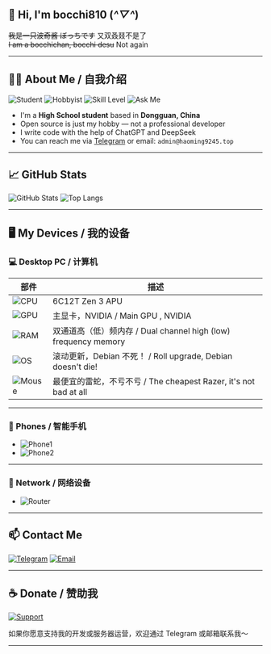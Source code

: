 ## 👋 Hi, I'm bocchi810 (*^▽^*)
~~我是一只波奇酱 ぼっちです~~ 又双叒叕不是了  
~~I am a bocchichan, bocchi desu~~ Not again

---

## 🧑‍💻 About Me / 自我介绍

![Student](https://img.shields.io/badge/🎓_Student-Dongguan,_China-blue)
![Hobbyist](https://img.shields.io/badge/💻_Open_Source-Hobbyist-informational)
![Skill Level](https://img.shields.io/badge/🧠_Skill-Average-yellow)
![Ask Me](https://img.shields.io/badge/❤️_Love-Newbies_asking_good_questions-red)

- I'm a **High School student** based in **Dongguan, China**
- Open source is just my hobby — not a professional developer
- I write code with the help of ChatGPT and DeepSeek 
- You can reach me via [Telegram](https://t.me/bocchi1919810) or email: `admin@haoming9245.top`

---

## 📈 GitHub Stats

![GitHub Stats](https://github-readme-stats.vercel.app/api?username=bocchi810&count_private=true&show_icons=true&theme=tokyonight)
![Top Langs](https://github-readme-stats.vercel.app/api/top-langs/?username=bocchi810&layout=compact&theme=tokyonight)

---

## 🖥️ My Devices / 我的设备

### 💻 Desktop PC / 计算机

| 部件 | 描述 |
|------|------|
| ![CPU](https://img.shields.io/badge/CPU-Ryzen_5_5600G-red?logo=amd) | 6C12T Zen 3 APU |
| ![GPU](https://img.shields.io/badge/GPU-GeForce_RTX_4060-green?logo=nvidia) | 主显卡，NVIDIA / Main GPU , NVIDIA |
| ![RAM](https://img.shields.io/badge/RAM-32GB_DDR4_3200MHz-blue) | 双通道高（低）频内存 / Dual channel high (low) frequency memory |
| ![OS](https://img.shields.io/badge/OS-Debian_Sid-ff69b4?logo=debian&logoColor=white) | 滚动更新，Debian 不死！ / Roll upgrade, Debian doesn't die! |
| ![Mouse](https://img.shields.io/badge/Mouse-Razer_DeathAdder_Essential-9cf?logo=razer) | 最便宜的雷蛇，不亏不亏 / The cheapest Razer, it's not bad at all |

---

### 📱 Phones / 智能手机

- ![Phone1](https://img.shields.io/badge/📱_Redmi-Note_11T_Pro-blue?logo=xiaomi)
- ![Phone2](https://img.shields.io/badge/📱_Huawei-FIG--AL00-lightgrey?logo=Huawei)

---

### 📡 Network / 网络设备

- ![Router](https://img.shields.io/badge/Router-Redmi_AC2100-blue?logo=xiaomi)

---

## 📫 Contact Me

[![Telegram](https://img.shields.io/badge/Telegram-@bocchi1919810-2CA5E0?logo=telegram)](https://t.me/bocchi1919810)
[![Email](https://img.shields.io/badge/Email-admin@haoming9245.top-D14836?logo=gmail)](mailto:admin@haoming9245.top)

---

## ☕ Donate / 赞助我

[![Support](https://img.shields.io/badge/💰_Support-Contact_Me-yellow)](https://t.me/bocchi1919810)

如果你愿意支持我的开发或服务器运营，欢迎通过 Telegram 或邮箱联系我～

---
